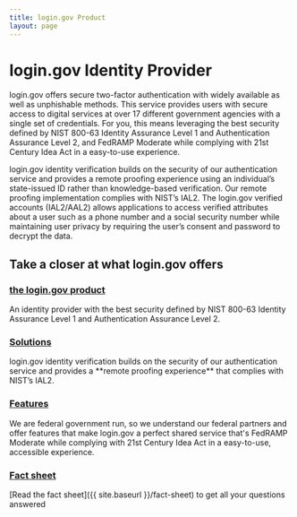 ```yaml
---
title: login.gov Product
layout: page
---
```


# login.gov Identity Provider

login.gov offers secure two-factor authentication with widely available as well as unphishable methods. This service provides users with secure access to digital services at over 17 different government agencies with a single set of credentials. For you, this means leveraging the best security defined by NIST 800-63 Identity Assurance Level 1 and Authentication Assurance Level 2, and FedRAMP Moderate while complying with 21st Century Idea Act in a easy-to-use experience.

login.gov identity verification builds on the security of our authentication service and provides a remote proofing experience using an individual’s state-issued ID rather than knowledge-based verification. Our remote proofing implementation complies with NIST’s IAL2. The login.gov verified accounts (IAL2/AAL2) allows applications to access verified attributes about a user such as a phone number and a social security number while maintaining user privacy by requiring the user’s consent and password to decrypt the data.

## Take a closer at what login.gov offers

<div class="grid-row grid-gap flex-align-stretch margin-top-4">
  <div class="tablet:grid-col margin-top-2 tablet:margin-top-0 display-flex flex-align-stretch border border-solid border-width-1px radius-md border-gray-10 shadow-1 padding-5 margin-x-05">
    <div class="site-docs-card-link">
      <h3 class="font-lang-lg margin-0">
        <a href="{{ site.baseurl }}/product-tour" class="block-link text-no-underline text-primary hover:text-underline">the login.gov product</a>
      </h3>
      <p class="margin-top-1">An identity provider with the best security defined by NIST 800-63 Identity Assurance Level 1 and Authentication Assurance Level 2.</p>
    </div>
  </div>
    <div class="tablet:grid-col margin-top-2 tablet:margin-top-0 display-flex flex-align-stretch border border-solid border-width-1px radius-md border-gray-10 shadow-1 padding-5 margin-x-05">
    <div class="site-docs-card-link">
      <h3 class="font-lang-lg margin-0">
        <a href="{{ site.baseurl }}/authentication-solutions" class="block-link text-no-underline text-primary hover:text-underline">Solutions</a>
      </h3>
      <p class="margin-top-1">login.gov identity verification builds on the security of our <span class="text-semibold">authentication service</span> and provides a **remote proofing experience** that complies with NIST’s IAL2.  </p>
    </div>
  </div>
</div>
<div class="grid-row grid-gap flex-align-stretch margin-top-4">
  <div class="tablet:grid-col margin-top-2 tablet:margin-top-0 display-flex flex-align-stretch border border-solid border-width-1px radius-md border-gray-10 shadow-1 padding-5 margin-x-05">
    <div class="site-docs-card-link">
      <h3 class="font-lang-lg margin-0">
        <a href="{{ site.baseurl }}/login-gov-benefits" class="block-link text-no-underline text-primary hover:text-underline">Features</a>
      </h3>
      <p class="margin-top-1">We are federal government run, so we understand our federal partners and offer features that make login.gov a perfect shared service that's FedRAMP Moderate while complying with 21st Century Idea Act in a easy-to-use, accessible experience.</p>
    </div>
  </div>
    <div class="tablet:grid-col margin-top-2 tablet:margin-top-0 display-flex flex-align-stretch border border-solid border-width-1px radius-md border-gray-10 shadow-1 padding-5 margin-x-05">
    <div class="site-docs-card-link">
      <h3 class="font-lang-lg margin-0">
        <a href="{{ site.baseurl }}/fact-sheet" class="block-link text-no-underline text-primary hover:text-underline">Fact sheet</a>
      </h3>
      <p class="margin-top-1">[Read the fact sheet]({{ site.baseurl }}/fact-sheet) to get all your questions answered</p>
    </div>
  </div>
</div>



